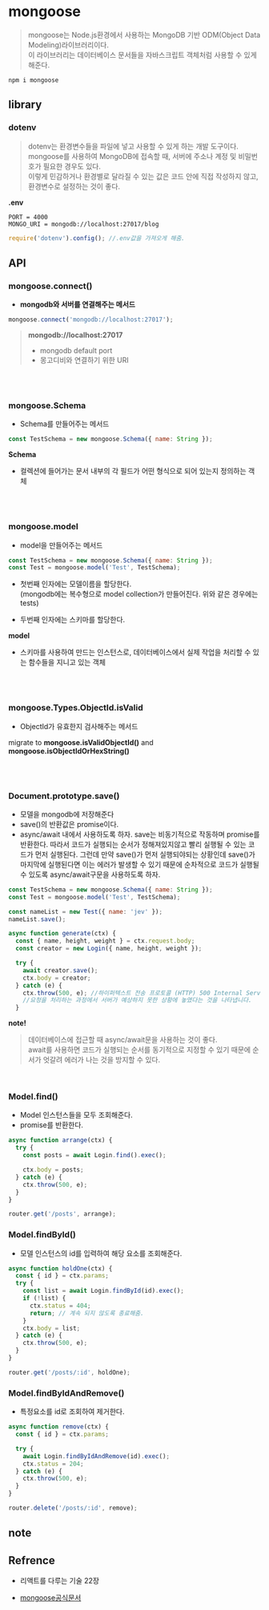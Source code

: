# mongoose

> mongoose는 Node.js환경에서 사용하는 MongoDB 기반 ODM(Object Data Modeling)라이브러리이다.  
> 이 라이브러리는 데이터베이스 문서들을 자바스크립트 객체처럼 사용할 수 있게 해준다.

`npm i mongoose`

## library

### dotenv

> dotenv는 환경변수들을 파일에 넣고 사용할 수 있게 하는 개발 도구이다.  
> mongoose를 사용하여 MongoDB에 접속할 때, 서버에 주소나 계정 및 비밀번호가 필요한 경우도 있다.  
> 이렇게 민감하거나 환경별로 달라질 수 있는 값은 코드 안에 직접 작성하지 않고, 환경변수로 설정하는 것이 좋다.

**.env**

```
PORT = 4000
MONGO_URI = mongodb://localhost:27017/blog
```

```js
require('dotenv').config(); //.env값을 가져오게 해줌.
```

## API

### **mongoose.connect()**

- **mongodb와 서버를 연결해주는 메서드**

```js
mongoose.connect('mongodb://localhost:27017');
```

> **mongodb://localhost:27017**
>
> - mongodb default port
> - 몽고디비와 연결하기 위한 URI

<br><br>

### **mongoose.Schema**

- Schema를 만들어주는 메서드

```js
const TestSchema = new mongoose.Schema({ name: String });
```

**Schema**

- 컬렉션에 들어가는 문서 내부의 각 필드가 어떤 형식으로 되어 있는지 정의하는 객체

<br><br>

### **mongoose.model**

- model을 만들어주는 메서드

```js
const TestSchema = new mongoose.Schema({ name: String });
const Test = mongoose.model('Test', TestSchema);
```

- 첫번째 인자에는 모델이름을 할당한다.  
  (mongodb에는 복수형으로 model collection가 만들어진다. 위와 같은 경우에는 tests)

- 두번째 인자에는 스키마를 할당한다.

**model**

- 스키마를 사용하여 만드는 인스턴스로, 데이터베이스에서 실제 작업을 처리할 수 있는 함수들을 지니고 있는 객체

<br><br>

### **mongoose.Types.ObjectId.isValid**

- ObjectId가 유효한지 검사해주는 메서드

migrate to **mongoose.isValidObjectId()** and **mongoose.isObjectIdOrHexString()**

<br><br>

### **Document.prototype.save()**

- 모델을 mongodb에 저장해준다
- save()의 반환값은 promise이다.
- async/await 내에서 사용하도록 하자.
  save는 비동기적으로 작동하며 promise를 반환한다. 따라서 코드가 실행되는 순서가 정해져있지않고 빨리 실행될 수 있는 코드가
  먼저 실행된다. 그런데 만약 save()가 먼저 실행되야되는 상황인데 save()가 마지막에 실행된다면 이는 에러가 발생할 수 있기 때문에
  순차적으로 코드가 실행될 수 있도록 async/await구문을 사용하도록 하자.

```js
const TestSchema = new mongoose.Schema({ name: String });
const Test = mongoose.model('Test', TestSchema);

const nameList = new Test({ name: 'jev' });
nameList.save();
```

```js
async function generate(ctx) {
  const { name, height, weight } = ctx.request.body;
  const creator = new Login({ name, height, weight });

  try {
    await creator.save();
    ctx.body = creator;
  } catch (e) {
    ctx.throw(500, e); //하이퍼텍스트 전송 프로토콜 (HTTP) 500 Internal Server Error 서버 에러 응답 코드는
    //요청을 처리하는 과정에서 서버가 예상하지 못한 상황에 놓였다는 것을 나타냅니다.
  }
```

**note!**

> 데이터베이스에 접근할 때 async/await문을 사용하는 것이 좋다.  
> await를 사용하면 코드가 실행되는 순서를 동기적으로 지정할 수 있기 때문에
> 순서가 엇갈려 에러가 나는 것을 방지할 수 있다.

<br>

### Model.find()

- Model 인스턴스들을 모두 조회해준다.
- promise를 반환한다.

```js
async function arrange(ctx) {
  try {
    const posts = await Login.find().exec();

    ctx.body = posts;
  } catch (e) {
    ctx.throw(500, e);
  }
}

router.get('/posts', arrange);
```

### Model.findById()

- 모델 인스턴스의 id를 입력하여 해당 요소를 조회해준다.

```js
async function holdOne(ctx) {
  const { id } = ctx.params;
  try {
    const list = await Login.findById(id).exec();
    if (!list) {
      ctx.status = 404;
      return; // 계속 되지 않도록 종료해줌.
    }
    ctx.body = list;
  } catch (e) {
    ctx.throw(500, e);
  }
}

router.get('/posts/:id', holdOne);
```

### Model.findByIdAndRemove()

- 특정요소를 id로 조회하여 제거한다.

```js
async function remove(ctx) {
  const { id } = ctx.params;

  try {
    await Login.findByIdAndRemove(id).exec();
    ctx.status = 204;
  } catch (e) {
    ctx.throw(500, e);
  }
}

router.delete('/posts/:id', remove);
```

## note

## Refrence

- 리액트를 다루는 기술 22장

- [mongoose공식문서](https://mongoosejs.com/docs/index.html)
